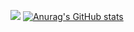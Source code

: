 ![](https://komarev.com/ghpvc/?username=mininxd)
[![Anurag's GitHub stats](https://github-readme-stats.vercel.app/api?username=mininxd&show_icons=true&theme=dracula)](https://github.com/MininxD/PogChamp-Click)

